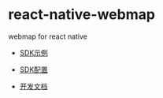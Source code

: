 # react-native-webmap

webmap for react native

* [SDK示例](https://github.com/Mapplus23D/web2dsdkrn/tree/main)

* [SDK配置](https://github.com/Mapplus23D/react-native-webmap-docs/blob/main/docs_md/README.md)

* [开发文档](https://github.com/Mapplus23D/react-native-webmap-docs/blob/main/docs_md/index.md)
